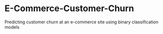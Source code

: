 # E-Commerce-Customer-Churn
Predicting customer churn at an e-commerce site using binary classification models
